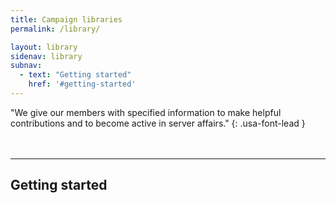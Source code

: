 ```yaml
---
title: Campaign libraries
permalink: /library/

layout: library
sidenav: library
subnav:
  - text: "Getting started"
    href: '#getting-started'
---
```


"We give our members with specified information to make helpful contributions and to become active in server affairs."
{: .usa-font-lead }

<hr style="margin-top: 3rem;">

## Getting started
